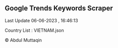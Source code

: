 

## Google Trends Keywords Scraper 
 
Last Update 06-06-2023 , 16:46:13

Country List :
VIETNAM.json



© Abdul Muttaqin 
